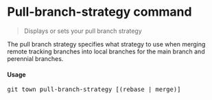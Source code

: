 <h1 textrun="command-heading">Pull-branch-strategy command</h1>

<blockquote textrun="command-summary">
Displays or sets your pull branch strategy
</blockquote>

<a textrun="command-description">

The pull branch strategy specifies what strategy to use when merging remote
tracking branches into local branches for the main branch and perennial
branches.

</a>

#### Usage

<pre textrun="command-usage">
git town pull-branch-strategy [(rebase | merge)]
</pre>
